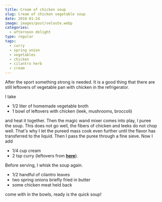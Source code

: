 ```yaml
---
title: Cream of chicken soup
slug: Cream of chicken vegetable soup
date: 2010-01-24
image: images/post/veloute.webp
categories: 
  - afternoon delight
type: regular
tags: 
  - curry
  - spring onion
  - vegetables
  - chicken
  - cilantro herb
  - cream
---
```


After the sport something strong is needed. It is a good thing that there are still leftovers of vegetable pan with chicken in the refrigerator.

I take

* 1/2 liter of homemade vegetable broth 
* 1 bowl of leftovers with chicken (leek, mushrooms, broccoli)

and heat it together. Then the magic wand mixer comes into play, I puree the soup. This does not go well, the fibers of chicken and leeks do not chop well. That's why I let the pureed mass cook even further until the flavor has transferred to the liquid. Then I pass the puree through a fine sieve. Now I add 

* 1/4 cup cream 
* 2 tsp curry (leftovers from **[here](../flower-cauliflower-casserole)**).

Before serving, I whisk the soup again.

* 1/2 handful of cilantro leaves 
* two spring onions briefly fried in butter
* some chicken meat held back

come with in the bowls, ready is the quick soup!
